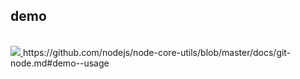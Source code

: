 ## demo

<br />

<a href="https://asciinema.org/a/148627" target="_blank" class="demo">
  <img src="https://asciinema.org/a/148627.png"/>
</a>

<a class="ref-link" ref="https://github.com/nodejs/node-core-utils/blob/master/docs/git-node.md#demo--usage">
  https://github.com/nodejs/node-core-utils/blob/master/docs/git-node.md#demo--usage
</a>
